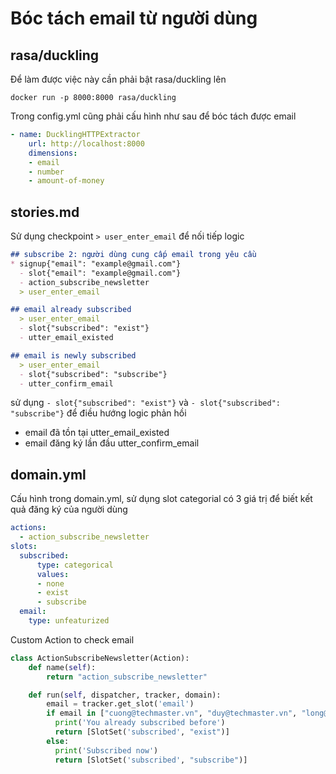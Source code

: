 # Bóc tách email từ người dùng

## rasa/duckling

Để làm được việc này cần phải bật rasa/duckling lên
```
docker run -p 8000:8000 rasa/duckling
```

Trong config.yml cũng phải cấu hình như sau để bóc tách được email
```yaml
- name: DucklingHTTPExtractor
    url: http://localhost:8000
    dimensions:
    - email
    - number
    - amount-of-money
```

## stories.md

Sử dụng checkpoint ```> user_enter_email``` để nối tiếp logic
```markdown
## subscribe 2: người dùng cung cấp email trong yêu cầu
* signup{"email": "example@gmail.com"}
  - slot{"email": "example@gmail.com"}
  - action_subscribe_newsletter
  > user_enter_email

## email already subscribed
  > user_enter_email
  - slot{"subscribed": "exist"}
  - utter_email_existed

## email is newly subscribed
  > user_enter_email
  - slot{"subscribed": "subscribe"}
  - utter_confirm_email
```

sử dụng ```- slot{"subscribed": "exist"}``` và  ```- slot{"subscribed": "subscribe"}``` để điều hướng logic phản hồi
- email đã tồn tại utter_email_existed
- email đăng ký lần đầu utter_confirm_email


## domain.yml

Cấu hình trong domain.yml, sử dụng slot categorial có 3 giá trị để biết kết quả đăng ký của người dùng
```yaml
actions:
  - action_subscribe_newsletter
slots:
  subscribed:
      type: categorical
      values:
      - none
      - exist
      - subscribe
  email:
    type: unfeaturized
```

Custom Action to check email
```python
class ActionSubscribeNewsletter(Action):
    def name(self):
        return "action_subscribe_newsletter"

    def run(self, dispatcher, tracker, domain):
        email = tracker.get_slot('email')
        if email in ["cuong@techmaster.vn", "duy@techmaster.vn", "long@yahoo.com"]:          
          print('You already subscribed before')
          return [SlotSet('subscribed', "exist")]
        else:
          print('Subscribed now')
          return [SlotSet('subscribed', "subscribe")]
```